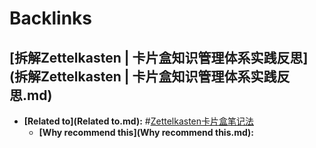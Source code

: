 
# Backlinks
## [拆解Zettelkasten | 卡片盒知识管理体系实践反思](拆解Zettelkasten | 卡片盒知识管理体系实践反思.md)
- **[Related to](Related to.md):** #[Zettelkasten卡片盒笔记法](Zettelkasten卡片盒笔记法.md)
    - **[Why recommend this](Why recommend this.md):**

